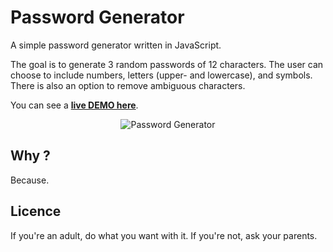 # Password Generator

A simple password generator written in JavaScript.  
  
The goal is to generate 3 random passwords of 12 characters. The user can choose to include numbers, letters (upper- and lowercase), and symbols.
There is also an option to remove ambiguous characters.
  
You can see a [**live DEMO here**](https://mkspcd.github.io/password-generator/).  
  
  
<p align="center">
  <img src="https://raw.githubusercontent.com/mkspcd/password-generator/master/screenshot(1).png" alt="Password Generator" />
</p>
  
## Why ?
Because.

## Licence
If you're an adult, do what you want with it. If you're not, ask your parents.
